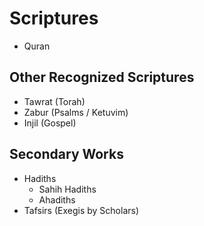# Scriptures
- Quran
## Other Recognized Scriptures
- Tawrat (Torah)
- Zabur (Psalms / Ketuvim)
- Injil (Gospel)
## Secondary Works
- Hadiths
	- Sahih Hadiths
	- Ahadiths
- Tafsirs (Exegis by Scholars)